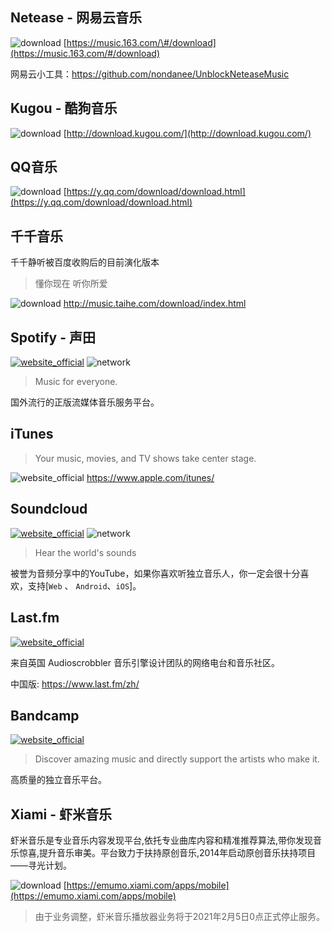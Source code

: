 ## Netease - 网易云音乐

![download](https://gitbook07.oss-cn-hangzhou.aliyuncs.com/download.svg) [https://music.163.com/\#/download](https://music.163.com/#/download)

网易云小工具：https://github.com/nondanee/UnblockNeteaseMusic

## Kugou - 酷狗音乐

![download](https://gitbook07.oss-cn-hangzhou.aliyuncs.com/download.svg) [http://download.kugou.com/](http://download.kugou.com/)

## QQ音乐

![download](https://gitbook07.oss-cn-hangzhou.aliyuncs.com/download.svg) [https://y.qq.com/download/download.html](https://y.qq.com/download/download.html)

## 千千音乐

千千静听被百度收购后的目前演化版本

> 懂你现在 听你所爱

![download](https://gitbook07.oss-cn-hangzhou.aliyuncs.com/download.svg) http://music.taihe.com/download/index.html

## Spotify - 声田

[![website_official](https://gitbook07.oss-cn-hangzhou.aliyuncs.com/website_official.svg)](https://www.spotify.com) ![network](https://gitbook07.oss-cn-hangzhou.aliyuncs.com/network.svg)

> Music for everyone.

国外流行的正版流媒体音乐服务平台。

## iTunes

> Your music, movies, and TV shows take center stage.

![website_official](https://gitbook07.oss-cn-hangzhou.aliyuncs.com/website_official.svg) https://www.apple.com/itunes/

## Soundcloud

[![website_official](https://gitbook07.oss-cn-hangzhou.aliyuncs.com/website_official.svg)](https://soundcloud.com/) ![network](https://gitbook07.oss-cn-hangzhou.aliyuncs.com/network.svg)

> Hear the world's sounds

被誉为音频分享中的YouTube，如果你喜欢听独立音乐人，你一定会很十分喜欢，支持[`Web` 、 `Android`、`iOS`]。

## Last.fm

 [![website_official](https://gitbook07.oss-cn-hangzhou.aliyuncs.com/website_official.svg)](https://www.last.fm/) 

来自英国 Audioscrobbler 音乐引擎设计团队的网络电台和音乐社区。

中国版: https://www.last.fm/zh/

## Bandcamp

 [![website_official](https://gitbook07.oss-cn-hangzhou.aliyuncs.com/website_official.svg)](https://bandcamp.com/) 

> Discover amazing music and directly support the artists who make it.

高质量的独立音乐平台。

## Xiami - 虾米音乐

虾米音乐是专业音乐内容发现平台,依托专业曲库内容和精准推荐算法,带你发现音乐惊喜,提升音乐审美。平台致力于扶持原创音乐,2014年启动原创音乐扶持项目——寻光计划。

![download](https://gitbook07.oss-cn-hangzhou.aliyuncs.com/download.svg) [https://emumo.xiami.com/apps/mobile](https://emumo.xiami.com/apps/mobile)

> 由于业务调整，虾米音乐播放器业务将于2021年2月5日0点正式停止服务。 
